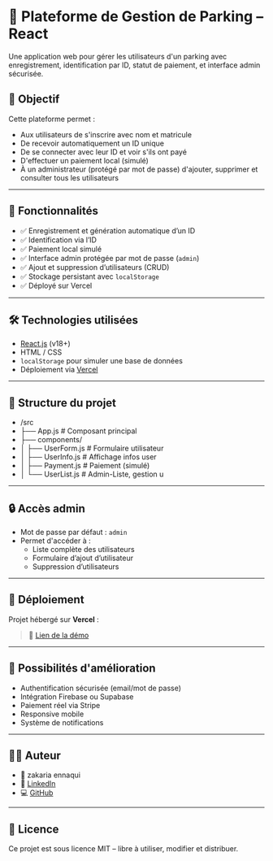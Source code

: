# 🚗 Plateforme de Gestion de Parking – React

Une application web pour gérer les utilisateurs d'un parking avec enregistrement, identification par ID, statut de paiement, et interface admin sécurisée.

## 🎯 Objectif

Cette plateforme permet :

- Aux utilisateurs de s'inscrire avec nom et matricule
- De recevoir automatiquement un ID unique
- De se connecter avec leur ID et voir s'ils ont payé
- D'effectuer un paiement local (simulé)
- À un administrateur (protégé par mot de passe) d'ajouter, supprimer et consulter tous les utilisateurs

---

## 🧱 Fonctionnalités

- ✅ Enregistrement et génération automatique d’un ID
- ✅ Identification via l’ID
- ✅ Paiement local simulé
- ✅ Interface admin protégée par mot de passe (`admin`)
- ✅ Ajout et suppression d’utilisateurs (CRUD)
- ✅ Stockage persistant avec `localStorage`
- ✅ Déployé sur Vercel

---

## 🛠️ Technologies utilisées

- [React.js](https://reactjs.org/) (v18+)
- HTML / CSS
- `localStorage` pour simuler une base de données
- Déploiement via [Vercel](https://vercel.com)

---

## 📁 Structure du projet

- /src
- ├── App.js # Composant principal
- ├── components/
- │ ├── UserForm.js # Formulaire utilisateur
- │ ├── UserInfo.js # Affichage infos user
- │ ├── Payment.js # Paiement (simulé)
- │ └── UserList.js # Admin-Liste, gestion u

---

## 🔒 Accès admin

- Mot de passe par défaut : `admin`
- Permet d'accéder à :
  - Liste complète des utilisateurs
  - Formulaire d’ajout d’utilisateur
  - Suppression d’utilisateurs

---

## 🚀 Déploiement

Projet hébergé sur **Vercel** :

> 🔗 [Lien de la démo](https://parking-platform-two.vercel.app)

---

## 🧩 Possibilités d'amélioration

- Authentification sécurisée (email/mot de passe)
- Intégration Firebase ou Supabase
- Paiement réel via Stripe
- Responsive mobile
- Système de notifications

---

## 👨‍💻 Auteur
- 👤 zakaria ennaqui
- 🔗 [LinkedIn](https://www.linkedin.com/in/zakaria-ennaqui-990883362)
- 💻 [GitHub](https://github.com/zakariaennaqui)

---

## 📜 Licence

Ce projet est sous licence MIT – libre à utiliser, modifier et distribuer.
